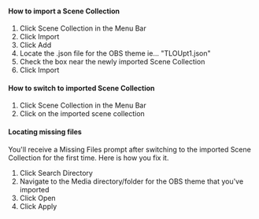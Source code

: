 #### How to import a Scene Collection 

1. Click Scene Collection in the Menu Bar
2. Click Import
3. Click Add 
4. Locate the .json file for the OBS theme ie... "TLOUpt1.json"
4. Check the box near the newly imported Scene Collection
5. Click Import

#### How to switch to imported Scene Collection

1. Click Scene Collection in the Menu Bar
2. Click on the imported scene collection


#### Locating missing files 

You'll receive a Missing Files prompt after switching to the imported Scene Collection for the first time. Here is how you fix it.
1. Click Search Directory
2. Navigate to the Media directory/folder for the OBS theme that you've imported
3. Click Open
4. Click Apply
